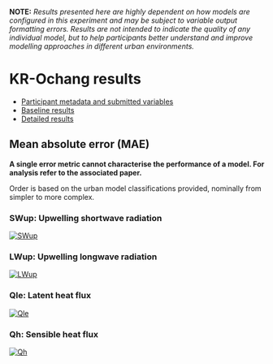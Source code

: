 
**NOTE:** *Results presented here are highly dependent on how models are configured in this experiment and may be subject to variable output formatting errors. Results are not intended to indicate the quality of any individual model, but to help participants better understand and improve modelling approaches in different urban environments.*


# KR-Ochang results

 - [Participant metadata and submitted variables](../index.md)
 - [Baseline results](../baseline/index.md)
 - [Detailed results](../detailed/index.md)

## Mean absolute error (MAE)

**A single error metric cannot characterise the performance of a model. For analysis refer to the associated paper.**

Order is based on the urban model classifications provided, nominally from simpler to more complex.

### <a name="swup"></a>SWup: Upwelling shortwave radiation
[![SWup](KR-Ochang_SWup_MAE.png)](KR-Ochang_SWup_MAE.png)

### <a name="lwup"></a>LWup: Upwelling longwave radiation
[![LWup](KR-Ochang_LWup_MAE.png)](KR-Ochang_LWup_MAE.png)

### <a name="qle"></a>Qle: Latent heat flux
[![Qle](KR-Ochang_Qle_MAE.png)](KR-Ochang_Qle_MAE.png)

### <a name="qh"></a>Qh: Sensible heat flux
[![Qh](KR-Ochang_Qh_MAE.png)](KR-Ochang_Qh_MAE.png)

